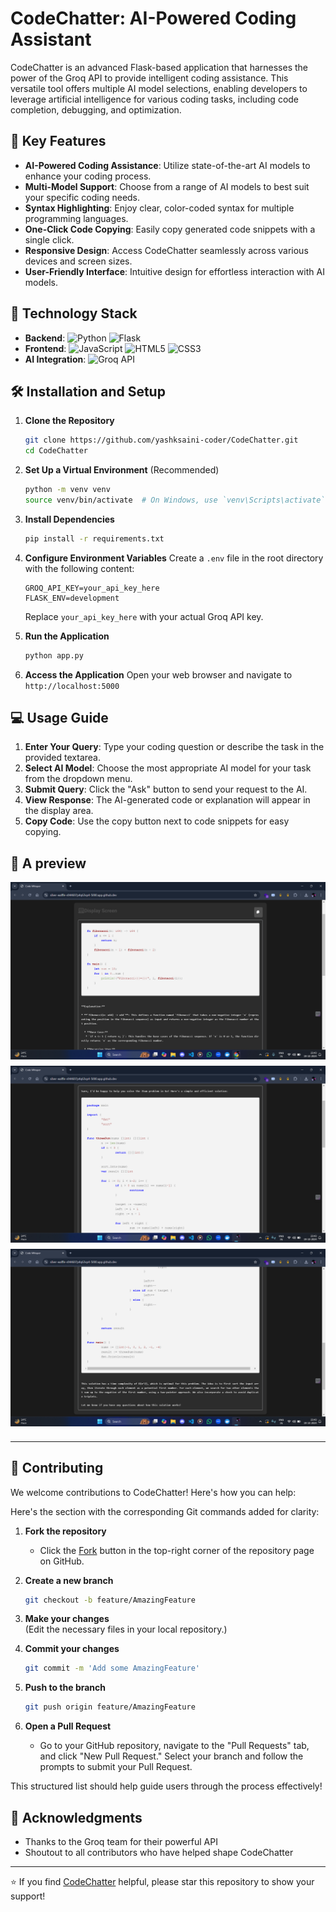 # CodeChatter: AI-Powered Coding Assistant

CodeChatter is an advanced Flask-based application that harnesses the power of the Groq API to provide intelligent coding assistance. This versatile tool offers multiple AI model selections, enabling developers to leverage artificial intelligence for various coding tasks, including code completion, debugging, and optimization.

## 🌟 Key Features

- **AI-Powered Coding Assistance**: Utilize state-of-the-art AI models to enhance your coding process.
- **Multi-Model Support**: Choose from a range of AI models to best suit your specific coding needs.
- **Syntax Highlighting**: Enjoy clear, color-coded syntax for multiple programming languages.
- **One-Click Code Copying**: Easily copy generated code snippets with a single click.
- **Responsive Design**: Access CodeChatter seamlessly across various devices and screen sizes.
- **User-Friendly Interface**: Intuitive design for effortless interaction with AI models.

## 🚀 Technology Stack

- **Backend**: ![Python](https://img.shields.io/badge/-Python-3776AB?style=flat-square&logo=Python&logoColor=white) ![Flask](https://img.shields.io/badge/-Flask-000000?style=flat-square&logo=Flask&logoColor=white)
- **Frontend**: ![JavaScript](https://img.shields.io/badge/-JavaScript-F7DF1E?style=flat-square&logo=JavaScript&logoColor=black) ![HTML5](https://img.shields.io/badge/-HTML5-E34F26?style=flat-square&logo=HTML5&logoColor=white) ![CSS3](https://img.shields.io/badge/-CSS3-1572B6?style=flat-square&logo=CSS3&logoColor=white)
- **AI Integration**: ![Groq API](https://img.shields.io/badge/-Groq%20API-4A154B?style=flat-square&logo=Groq&logoColor=white)

## 🛠️ Installation and Setup

1. **Clone the Repository**
   ```bash
   git clone https://github.com/yashksaini-coder/CodeChatter.git
   cd CodeChatter
   ```

2. **Set Up a Virtual Environment** (Recommended)
   ```bash
   python -m venv venv
   source venv/bin/activate  # On Windows, use `venv\Scripts\activate`
   ```

3. **Install Dependencies**
   ```bash
   pip install -r requirements.txt
   ```

4. **Configure Environment Variables**
   Create a `.env` file in the root directory with the following content:
   ```
   GROQ_API_KEY=your_api_key_here
   FLASK_ENV=development
   ```
   Replace `your_api_key_here` with your actual Groq API key.

5. **Run the Application**
   ```bash
   python app.py
   ```

6. **Access the Application**
   Open your web browser and navigate to `http://localhost:5000`

## 💻 Usage Guide

1. **Enter Your Query**: Type your coding question or describe the task in the provided textarea.
2. **Select AI Model**: Choose the most appropriate AI model for your task from the dropdown menu.
3. **Submit Query**: Click the "Ask" button to send your request to the AI.
4. **View Response**: The AI-generated code or explanation will appear in the display area.
5. **Copy Code**: Use the copy button next to code snippets for easy copying.

## 🧪 A preview

<div align="center" style="display: flex; flex-direction: column; align-items: center;">
   <img src="static/assets/image_1.png" style="margin-bottom: 10px;">
   <img src="static/assets/image_2.png" style="margin-bottom: 10px;">
   <img src="static/assets/image_3.png" style="margin-bottom: 10px;">   
</div>

--- 
## 🤝 Contributing

We welcome contributions to CodeChatter! Here's how you can help:

Here's the section with the corresponding Git commands added for clarity:

1. **Fork the repository**  
   - Click the [Fork](https://github.com/yashksaini-coder/CodeChatter) button in the top-right corner of the repository page on GitHub.

2. **Create a new branch**  
   ```bash
   git checkout -b feature/AmazingFeature
   ```

3. **Make your changes**  
   (Edit the necessary files in your local repository.)

4. **Commit your changes**  
   ```bash
   git commit -m 'Add some AmazingFeature'
   ```

5. **Push to the branch**  
   ```bash
   git push origin feature/AmazingFeature
   ```

6. **Open a Pull Request**  
   - Go to your GitHub repository, navigate to the "Pull Requests" tab, and click "New Pull Request." Select your branch and follow the prompts to submit your Pull Request.

This structured list should help guide users through the process effectively!

## 🙏 Acknowledgments

- Thanks to the Groq team for their powerful API
- Shoutout to all contributors who have helped shape CodeChatter

---

⭐ If you find [CodeChatter](https://github.com/yashksaini-coder/CodeChatter) helpful, please star this repository to show your support!